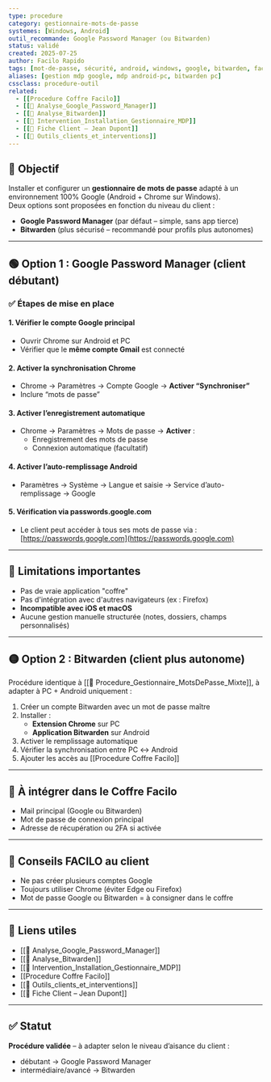 ```yaml
---
type: procedure
category: gestionnaire-mots-de-passe
systemes: [Windows, Android]
outil_recommande: Google Password Manager (ou Bitwarden)
status: validé
created: 2025-07-25
author: Facilo Rapido
tags: [mot-de-passe, sécurité, android, windows, google, bitwarden, facilo-procedure]
aliases: [gestion mdp google, mdp android-pc, bitwarden pc]
cssclass: procedure-outil
related:
  - [[Procedure Coffre Facilo]]
  - [[📄 Analyse_Google_Password_Manager]]
  - [[📄 Analyse_Bitwarden]]
  - [[📄 Intervention_Installation_Gestionnaire_MDP]]
  - [[📄 Fiche Client – Jean Dupont]]
  - [[🧰 Outils_clients_et_interventions]]
---
```


## 🎯 Objectif
Installer et configurer un **gestionnaire de mots de passe** adapté à un environnement 100% Google (Android + Chrome sur Windows).  
Deux options sont proposées en fonction du niveau du client :

- **Google Password Manager** (par défaut – simple, sans app tierce)
- **Bitwarden** (plus sécurisé – recommandé pour profils plus autonomes)

---

## 🟢 Option 1 : Google Password Manager (client débutant)

### ✅ Étapes de mise en place

#### 1. Vérifier le compte Google principal
- Ouvrir Chrome sur Android et PC
- Vérifier que le **même compte Gmail** est connecté

#### 2. Activer la synchronisation Chrome
- Chrome → Paramètres → Compte Google → **Activer “Synchroniser”**
- Inclure “mots de passe”

#### 3. Activer l’enregistrement automatique
- Chrome → Paramètres → Mots de passe → **Activer** :
  - Enregistrement des mots de passe
  - Connexion automatique (facultatif)

#### 4. Activer l’auto-remplissage Android
- Paramètres → Système → Langue et saisie → Service d’auto-remplissage → Google

#### 5. Vérification via passwords.google.com
- Le client peut accéder à tous ses mots de passe via :
  [https://passwords.google.com](https://passwords.google.com)

---

## 🔴 Limitations importantes
- Pas de vraie application "coffre"
- Pas d'intégration avec d'autres navigateurs (ex : Firefox)
- **Incompatible avec iOS et macOS**
- Aucune gestion manuelle structurée (notes, dossiers, champs personnalisés)

---

## 🟡 Option 2 : Bitwarden (client plus autonome)

Procédure identique à [[📄 Procedure_Gestionnaire_MotsDePasse_Mixte]], à adapter à PC + Android uniquement :

1. Créer un compte Bitwarden avec un mot de passe maître
2. Installer :
   - **Extension Chrome** sur PC
   - **Application Bitwarden** sur Android
3. Activer le remplissage automatique
4. Vérifier la synchronisation entre PC ↔ Android
5. Ajouter les accès au [[Procedure Coffre Facilo]]

---

## 📎 À intégrer dans le Coffre Facilo
- Mail principal (Google ou Bitwarden)
- Mot de passe de connexion principal
- Adresse de récupération ou 2FA si activée

---

## 🧠 Conseils FACILO au client
- Ne pas créer plusieurs comptes Google
- Toujours utiliser Chrome (éviter Edge ou Firefox)
- Mot de passe Google ou Bitwarden = à consigner dans le coffre

---

## 🔁 Liens utiles
- [[📄 Analyse_Google_Password_Manager]]
- [[📄 Analyse_Bitwarden]]
- [[📄 Intervention_Installation_Gestionnaire_MDP]]
- [[Procedure Coffre Facilo]]
- [[🧰 Outils_clients_et_interventions]]
- [[📄 Fiche Client – Jean Dupont]]

---

## ✅ Statut
**Procédure validée** – à adapter selon le niveau d’aisance du client :
- débutant → Google Password Manager
- intermédiaire/avancé → Bitwarden